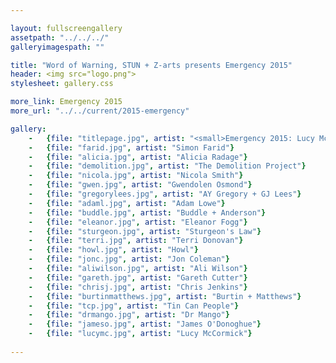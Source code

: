 ```yaml
---

layout: fullscreengallery
assetpath: "../../../"
galleryimagespath: ""

title: "Word of Warning, STUN + Z-arts presents Emergency 2015"
header: <img src="logo.png">
stylesheet: gallery.css

more_link: Emergency 2015
more_url: "../../current/2015-emergency"

gallery:
    -   {file: "titlepage.jpg", artist: "<small>Emergency 2015: Lucy McCormick. </small>", show: "<small>Images copyright &copy;2015 Word of Warning</small>"}
    -   {file: "farid.jpg", artist: "Simon Farid"}
    -   {file: "alicia.jpg", artist: "Alicia Radage"}
    -   {file: "demolition.jpg", artist: "The Demolition Project"}
    -   {file: "nicola.jpg", artist: "Nicola Smith"}
    -   {file: "gwen.jpg", artist: "Gwendolen Osmond"}
    -   {file: "gregorylees.jpg", artist: "AY Gregory + GJ Lees"}
    -   {file: "adaml.jpg", artist: "Adam Lowe"}
    -   {file: "buddle.jpg", artist: "Buddle + Anderson"}
    -   {file: "eleanor.jpg", artist: "Eleanor Fogg"}
    -   {file: "sturgeon.jpg", artist: "Sturgeon's Law"}
    -   {file: "terri.jpg", artist: "Terri Donovan"}
    -   {file: "howl.jpg", artist: "Howl"}
    -   {file: "jonc.jpg", artist: "Jon Coleman"}
    -   {file: "aliwilson.jpg", artist: "Ali Wilson"}
    -   {file: "gareth.jpg", artist: "Gareth Cutter"}
    -   {file: "chrisj.jpg", artist: "Chris Jenkins"}
    -   {file: "burtinmatthews.jpg", artist: "Burtin + Matthews"}
    -   {file: "tcp.jpg", artist: "Tin Can People"}
    -   {file: "drmango.jpg", artist: "Dr Mango"}
    -   {file: "jameso.jpg", artist: "James O'Donoghue"}
    -   {file: "lucymc.jpg", artist: "Lucy McCormick"} 
 
---
```

